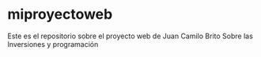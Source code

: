 # miproyectoweb
Este es el repositorio sobre el proyecto web de Juan Camilo Brito Sobre  las Inversiones y programación
